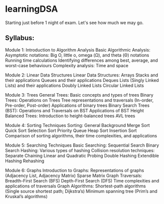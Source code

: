 # learningDSA

Starting just before 1 night of exam. Let's see how much we may go.

<h2>Syllabus:</h2>
Module 1: Introduction to Algorithm Analysis 
    Basic Algorithmic Analysis:
        Asymptotic notations: Big O, little o, omega (Ω), and theta (Θ) notations 
        Running time calculations 
        Identifying differences among best, average, and worst-case behaviours 
        Complexity analysis: Time and space

Module 2: Linear Data Structures 
    Linear Data Structures:
        Arrays 
        Stacks and their applications 
        Queues and their applications 
        Deques 
        Lists (Singly Linked Lists) and their applications 
        Doubly Linked Lists 
        Circular Linked Lists 

Module 3: Trees 
    General Trees:
        Basic concepts and types of trees 
    Binary Trees:
        Operations on Trees 
        Tree representations and traversals (In-order, Pre-order, Post-order) 
        Applications of binary trees 
    Binary Search Trees (BST):
        Operations and Traversals on BST 
        Applications of BST 
    Height Balanced Trees:
        Introduction to height-balanced trees 
        AVL trees 

Module 4: Sorting Techniques 
    Sorting:
        General Background 
        Merge Sort 
        Quick Sort 
        Selection Sort 
        Priority Queue 
        Heap Sort 
        Insertion Sort 
        Comparison of sorting algorithms, their time complexities, and applications 

Module 5: Searching Techniques 
    Basic Searching:
        Sequential Search 
        Binary Search 
    Hashing:
        Various types of hashing 
    Collision resolution techniques:
        Separate Chaining 
        Linear and Quadratic Probing 
        Double Hashing 
        Extendible Hashing 
        Rehashing 

Module 6: Graphs 
    Introduction to Graphs:
        Representations of graphs (Adjacency List, Adjacency Matrix) 
        Sparse Matrix 
    Graph Traversals:
        Breadth-First Search (BFS) 
        Depth-First Search (DFS) 
        Time complexities and applications of traversals 
    Graph Algorithms:
        Shortest-path algorithms (Single source shortest path; Dijkstra’s) 
        Minimum spanning tree (Prim’s and Kruskal’s algorithms) 
